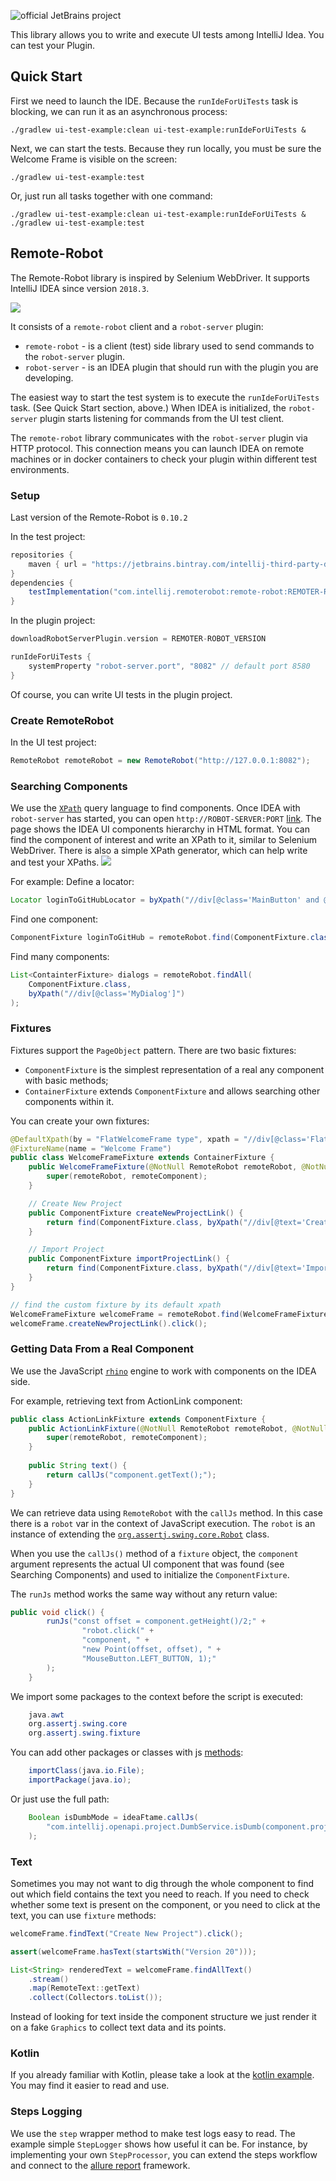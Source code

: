 ![official JetBrains project](https://jb.gg/badges/official.svg)

This library allows you to write and execute UI tests among IntelliJ Idea. You can test your Plugin.

## Quick Start
First we need to launch the IDE. Because the `runIdeForUiTests` task is blocking, we can run it as an asynchronous process:

`./gradlew ui-test-example:clean ui-test-example:runIdeForUiTests &`
 
Next, we can start the tests. Because they run locally, you must be sure the Welcome Frame is visible on the screen: 

`./gradlew ui-test-example:test`

Or, just run all tasks together with one command:

`./gradlew ui-test-example:clean ui-test-example:runIdeForUiTests & ./gradlew ui-test-example:test`


## Remote-Robot
The Remote-Robot library is inspired by Selenium WebDriver. It supports IntelliJ IDEA since version `2018.3`.

![](docs/simple-schema.png)

It consists of a `remote-robot` client and a `robot-server` plugin:
* `remote-robot` - is a client (test) side library used to send commands to the `robot-server` plugin. 
* `robot-server` - is an IDEA plugin that should run with the plugin you are developing. 

The easiest way to start the test system is to execute the `runIdeForUiTests` task. (See Quick Start section, above.) When IDEA is initialized, the `robot-server` plugin starts listening for commands from the UI test client.

The `remote-robot` library communicates with the `robot-server` plugin via HTTP protocol. This connection means you can launch IDEA on remote machines or in docker containers to check your plugin within different test environments.

### Setup
Last version of the Remote-Robot is `0.10.2`

In the test project:
```groovy
repositories {
    maven { url = "https://jetbrains.bintray.com/intellij-third-party-dependencies" }
}
dependencies {
    testImplementation("com.intellij.remoterobot:remote-robot:REMOTER-ROBOT_VERSION")
}
```
In the plugin project:
```groovy
downloadRobotServerPlugin.version = REMOTER-ROBOT_VERSION

runIdeForUiTests {
    systemProperty "robot-server.port", "8082" // default port 8580
}
```
Of course, you can write UI tests in the plugin project. 

### Create RemoteRobot
In the UI test project:
```java
RemoteRobot remoteRobot = new RemoteRobot("http://127.0.0.1:8082");
```

### Searching Components
We use the [`XPath`](https://www.w3.org/TR/xpath-21/) query language to find components.
Once IDEA with `robot-server` has started, you can open `http://ROBOT-SERVER:PORT` [link](http://127.0.0.1:8082).
The page shows the IDEA UI components hierarchy in HTML format. You can find the component of interest and write an XPath to it, similar to Selenium WebDriver.
There is also a simple XPath generator, which can help write and test your XPaths.
![](docs/hierarchy.gif)

For example:
Define a locator:
```java
Locator loginToGitHubLocator = byXpath("//div[@class='MainButton' and @text='Log in to GitHub...']");
```
Find one component:
```java
ComponentFixture loginToGitHub = remoteRobot.find(ComponentFixture.class, loginToGitHubLocator);
```
Find many components:
```java
List<ContainterFixture> dialogs = remoteRobot.findAll(
    ComponentFixture.class, 
    byXpath("//div[@class='MyDialog']")
);
```

### Fixtures
Fixtures support the `PageObject` pattern. 
There are two basic fixtures:
- `ComponentFixture` is the simplest representation of a real any component with basic methods;
- `ContainerFixture` extends `ComponentFixture` and allows searching other components within it. 

You can create your own fixtures:
```java
@DefaultXpath(by = "FlatWelcomeFrame type", xpath = "//div[@class='FlatWelcomeFrame']")
@FixtureName(name = "Welcome Frame")
public class WelcomeFrameFixture extends ContainerFixture {
    public WelcomeFrameFixture(@NotNull RemoteRobot remoteRobot, @NotNull RemoteComponent remoteComponent) {
        super(remoteRobot, remoteComponent);
    }

    // Create New Project 
    public ComponentFixture createNewProjectLink() {
        return find(ComponentFixture.class, byXpath("//div[@text='Create New Project' and @class='ActionLink']"));
    }

    // Import Project
    public ComponentFixture importProjectLink() {
        return find(ComponentFixture.class, byXpath("//div[@text='Import Project' and @class='ActionLink']"));
    }
}
```
```java
// find the custom fixture by its default xpath
WelcomeFrameFixture welcomeFrame = remoteRobot.find(WelcomeFrameFixture.class);
welcomeFrame.createNewProjectLink().click();
```

### Getting Data From a Real Component
We use the JavaScript [`rhino`](https://github.com/mozilla/rhino) engine to work with components on the IDEA side.

For example, retrieving text from ActionLink component:
```java
public class ActionLinkFixture extends ComponentFixture {
    public ActionLinkFixture(@NotNull RemoteRobot remoteRobot, @NotNull RemoteComponent remoteComponent) {
        super(remoteRobot, remoteComponent);
    }
    
    public String text() {
        return callJs("component.getText();");
    }
}
```
We can retrieve data using `RemoteRobot` with the `callJs` method. In this case there is a `robot` var in the context of JavaScript execution. 
The `robot` is an instance of extending the [`org.assertj.swing.core.Robot`](https://joel-costigliola.github.io/assertj/swing/api/org/assertj/swing/core/Robot.html) class.

When you use the `callJs()` method of a `fixture` object, the `component` argument represents the actual UI component that was found (see Searching Components) and used to initialize the `ComponentFixture`.

The `runJs` method works the same way without any return value:
```java
public void click() {
        runJs("const offset = component.getHeight()/2;" +
                "robot.click(" +
                "component, " +
                "new Point(offset, offset), " +
                "MouseButton.LEFT_BUTTON, 1);"
        );
    }
```

We import some packages to the context before the script is executed:
```java
    java.awt
    org.assertj.swing.core
    org.assertj.swing.fixture
```
You can add other packages or classes with js [methods](https://www-archive.mozilla.org/rhino/apidocs/org/mozilla/javascript/importertoplevel):
```java
    importClass(java.io.File);            
    importPackage(java.io);
```
Or just use the full path:

```java
    Boolean isDumbMode = ideaFtame.callJs(
        "com.intellij.openapi.project.DumbService.isDumb(component.project);"
    );
```

### Text
Sometimes you may not want to dig through the whole component to find out which field contains the text you need to reach. 
If you need to check whether some text is present on the component, or you need to click at the text, 
you can use `fixture` methods:
```java
welcomeFrame.findText("Create New Project").click();

assert(welcomeFrame.hasText(startsWith("Version 20")));

List<String> renderedText = welcomeFrame.findAllText()
    .stream()
    .map(RemoteText::getText)
    .collect(Collectors.toList());
```
Instead of looking for text inside the component structure we just render it on a fake `Graphics` to collect text data and its points.

### Kotlin
If you already familiar with Kotlin, please take a look at the [kotlin example](/ui-test-example/src/test/kotlin/org/intellij/examples/simple/plugin/CreateCommandLineKotlinTest.kt). You may find it easier to read and use.

### Steps Logging
We use the `step` wrapper method to make test logs easy to read. The example simple `StepLogger` shows how useful it can be. 
For instance, by implementing your own `StepProcessor`, you can extend the steps workflow and connect to the [allure report](https://docs.qameta.io/allure/) framework.